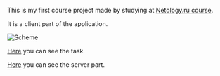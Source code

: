 This is my first course project made by studying at [Netology.ru course](https://netology.ru/programs/java-developer).

It is a client part of the application.

![Scheme](/assets/images/scheme.png)

[Here](https://github.com/netology-code/jd-homeworks/blob/master/diploma/networkchat.md) you can see the task.

[Here](https://github.com/KirillovAlexander/CourseProjext-ClientServerChat-Server) you can see the server part.
